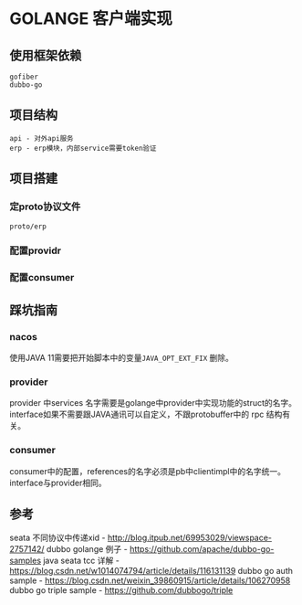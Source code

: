 # GOLANGE 客户端实现

## 使用框架依赖

	gofiber
	dubbo-go
	

## 项目结构
	api - 对外api服务
	erp - erp模块，内部service需要token验证
	
## 项目搭建

### 定proto协议文件
	proto/erp

### 配置providr

### 配置consumer

## 踩坑指南

### nacos
使用JAVA 11需要把开始脚本中的变量`JAVA_OPT_EXT_FIX` 删除。

### provider
provider 中services 名字需要是golange中provider中实现功能的struct的名字。interface如果不需要跟JAVA通讯可以自定义，不跟protobuffer中的 rpc 结构有关。

### consumer
consumer中的配置，references的名字必须是pb中clientimpl中的名字统一。interface与provider相同。

## 参考
seata 不同协议中传递xid - http://blog.itpub.net/69953029/viewspace-2757142/
dubbo golange 例子 - https://github.com/apache/dubbo-go-samples
java seata tcc 详解 - https://blog.csdn.net/w1014074794/article/details/116131139
dubbo go auth sample - https://blog.csdn.net/weixin_39860915/article/details/106270958
dubbo go triple sample - https://github.com/dubbogo/triple